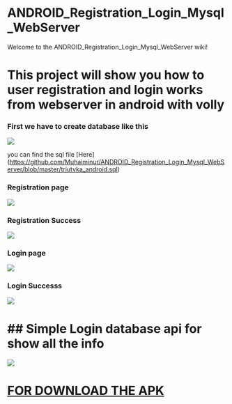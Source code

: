 # ANDROID_Registration_Login_Mysql_WebServer
Welcome to the ANDROID_Registration_Login_Mysql_WebServer wiki!

# This project will show you how to user registration and login works from webserver in android with volly

### First we have to create database like this
![](https://github.com/Muhaiminur/ANDROID_Registration_Login_Mysql_WebServer/blob/master/Database.PNG)

you can find the sql file [Here]
(https://github.com/Muhaiminur/ANDROID_Registration_Login_Mysql_WebServer/blob/master/triutvka_android.sql)

### Registration page
![](https://github.com/Muhaiminur/ANDROID_Registration_Login_Mysql_WebServer/blob/master/Registration.png)
### Registration Success
![](https://github.com/Muhaiminur/ANDROID_Registration_Login_Mysql_WebServer/blob/master/Registration%20Success.png)
### Login page
![](https://github.com/Muhaiminur/ANDROID_Registration_Login_Mysql_WebServer/blob/master/Login.png)
### Login Successs
![](https://github.com/Muhaiminur/ANDROID_Registration_Login_Mysql_WebServer/blob/master/Login%20Success.png)
# ## Simple Login database api for show all the info
![](https://github.com/Muhaiminur/ANDROID_Registration_Login_Mysql_WebServer/blob/master/Login%20Simple%20Api.PNG)
# [FOR DOWNLOAD THE APK](https://github.com/Muhaiminur/ANDROID_Registration_Login_Mysql_WebServer/blob/master/Registration_Login_Mysql_WebServer_1.0.apk)
